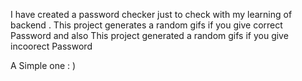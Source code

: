 I have created a password checker just to check with my learning of backend .
This project generates a random gifs if you give correct Password and 
also This project generated a random gifs if you give  incoorect Password

A Simple one : )

